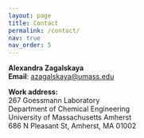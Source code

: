 ```yaml
---
layout: page
title: Contact
permalink: /contact/
nav: true
nav_order: 5
---
```


<!-- _pages/contact.md -->

**Alexandra Zagalskaya** \
**Email**: [azagalskaya@umass.edu](mailto:azagalskaya@umass.edu)

**Work address:** \
267 Goessmann Laboratory \
Department of Chemical Engineering \
University of Massachusetts Amherst \
686 N Pleasant St, Amherst, MA 01002
